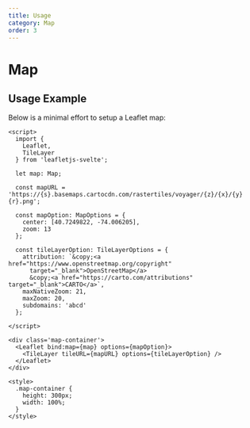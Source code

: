 ```yaml
---
title: Usage
category: Map
order: 3
---
```

<script>
  import MapUsage from '/src/common/sample/MapUsage.svelte';
</script>

# Map

## Usage Example
Below is a minimal effort to setup a Leaflet map:

<div class='example'>

  <MapUsage/>


  ```Svelte
  <script>
    import {
      Leaflet,
      TileLayer
    } from 'leafletjs-svelte';

    let map: Map;
    
    const mapURL = 'https://{s}.basemaps.cartocdn.com/rastertiles/voyager/{z}/{x}/{y}{r}.png';
    
    const mapOption: MapOptions = {
      center: [40.7249822, -74.006205],
      zoom: 13
    };
    
    const tileLayerOption: TileLayerOptions = {
      attribution: `&copy;<a href="https://www.openstreetmap.org/copyright"
        target="_blank">OpenStreetMap</a>
        &copy;<a href="https://carto.com/attributions" target="_blank">CARTO</a>`,
      maxNativeZoom: 21,
      maxZoom: 20,
      subdomains: 'abcd'
    };

  </script>

  <div class='map-container'>
    <Leaflet bind:map={map} options={mapOption}>
      <TileLayer tileURL={mapURL} options={tileLayerOption} />
    </Leaflet>
  </div>

  <style>
    .map-container {
      height: 300px;
      width: 100%;
    }
  </style>
  ```

</div>